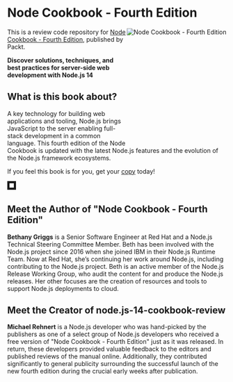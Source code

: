 # Node Cookbook - Fourth Edition

<a href="https://www.packtpub.com/product/node-cookbook-fourth-edition/9781838558758?utm_source=github&utm_medium=repository&utm_campaign=9781838558758"><img src="https://static.packt-cdn.com/products/9781838558758/cover/smaller" alt="Node Cookbook - Fourth Edition" height="256px" align="right"></a>

This is a review code repository for [Node Cookbook - Fourth Edition](https://www.packtpub.com/product/node-cookbook-fourth-edition/9781838558758?utm_source=github&utm_medium=repository&utm_campaign=9781838558758), published by Packt.

**Discover solutions, techniques, and best practices for server-side web development with Node.js 14**

## What is this book about?
A key technology for building web applications and tooling, Node.js brings JavaScript to the server enabling full-stack development in a common language. This fourth edition of the Node Cookbook is updated with the latest Node.js features and the evolution of the Node.js framework ecosystems.

If you feel this book is for you, get your [copy](https://www.amazon.com/dp/1838558756) today!

<a href="https://www.packtpub.com/?utm_source=github&utm_medium=banner&utm_campaign=GitHubBanner"><img src="https://raw.githubusercontent.com/PacktPublishing/GitHub/master/GitHub.png" 
alt="https://www.packtpub.com/" border="5" /></a>

## Meet the Author of "Node Cookbook - Fourth Edition"
**Bethany Griggs**
is a Senior Software Engineer at Red Hat and a Node.js Technical Steering Committee Member. Beth has been involved with the Node.js project since 2016 when she joined IBM in their Node.js Runtime Team. Now at Red Hat, she’s continuing her work around Node.js, including contributing to the Node.js project. Beth is an active member of the Node.js Release Working Group, who audit the content for and produce the Node.js releases. Her other focuses are the creation of resources and tools to support Node.js deployments to cloud.

## Meet the Creator of node.js-14-cookbook-review
**Michael Rehnert**
is a Node.js developer who was hand-picked by the publishers as one of a select group of Node.js developers who received a free version of "Node Cookbook - Fourth Edition" just as it was released. In return, these developers provided valuable feedback to the editors and published reviews of the manual online. Additionally, they contributed significantly to general publicity surrounding the successful launch of the new fourth edition during the crucial early weeks after publication.
